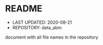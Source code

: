 # README

* LAST UPDATED: 2020-08-21
* REPOSITORY: data_abm

document with all file names in the repository
